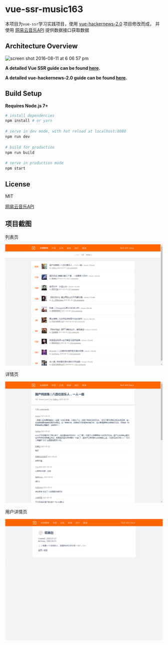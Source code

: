 # vue-ssr-music163

本项目为`vue-ssr`学习实践项目，使用 [vue-hackernews-2.0](https://github.com/vuejs/vue-hackernews-2.0/) 项目修改而成，
并使用 [网易云音乐API](https://binaryify.github.io/NeteaseCloudMusicApi/#/) 提供数据接口获取数据


## Architecture Overview

<img width="973" alt="screen shot 2016-08-11 at 6 06 57 pm" src="https://cloud.githubusercontent.com/assets/499550/17607895/786a415a-5fee-11e6-9c11-45a2cfdf085c.png">


**A detailed Vue SSR guide can be found [here](https://ssr.vuejs.org).**

**A detailed vue-hackernews-2.0 guide can be found [here](https://github.com/vuejs/vue-hackernews-2.0/).**

## Build Setup

**Requires Node.js 7+**

``` bash
# install dependencies
npm install # or yarn

# serve in dev mode, with hot reload at localhost:8080
npm run dev

# build for production
npm run build

# serve in production mode
npm start
```

## License

MIT

[网易云音乐API](https://binaryify.github.io/NeteaseCloudMusicApi/#/)


## 项目截图

列表页

![列表页](./public/pic1.jpg)

详情页

![详情页](./public/pic2.jpg)

用户详情页

![用户详情页](./public/pic3.jpg)

